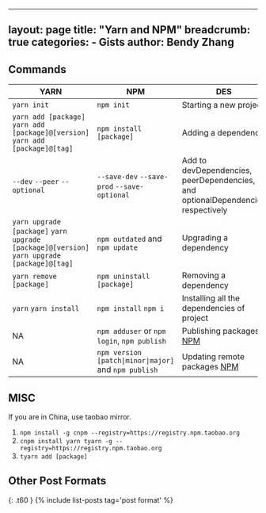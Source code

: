 
---
layout: page
title:  "Yarn and NPM"
breadcrumb: true
categories:
    - Gists
author: Bendy Zhang
---

## Commands

YARN  | NPM   | DES
--- | --- | ---
`yarn init` | `npm init` | Starting a new project
`yarn add [package]` `yarn add [package]@[version]` `yarn add [package]@[tag]` | `npm install [package]` | Adding a dependency
`--dev` `--peer` `--optional` | `--save-dev` `--save-prod` `--save-optional` | Add to devDependencies, peerDependencies, and optionalDependencies respectively
`yarn upgrade [package]` `yarn upgrade [package]@[version]` `yarn upgrade [package]@[tag]` | `npm outdated` and `npm update` | Upgrading a dependency
`yarn remove [package]` | `npm uninstall [package]` | Removing a dependency
`yarn` `yarn install` | `npm install` `npm i` | Installing all the dependencies of project
NA | `npm adduser` or `npm login`, `npm publish` | Publishing packages [NPM](https://docs.npmjs.com/getting-started/publishing-npm-packages)
NA | `npm version [patch\|minor\|major]` and `npm publish` | Updating remote packages [NPM](https://docs.npmjs.com/getting-started/publishing-npm-packages)

## MISC

If you are in China, use taobao mirror.
1. `npm install -g cnpm --registry=https://registry.npm.taobao.org`
1. `cnpm install yarn tyarn -g --registry=https://registry.npm.taobao.org`
1. `tyarn add [package]`

<!--more-->

## Other Post Formats
{: .t60 }
{% include list-posts tag='post format' %}
